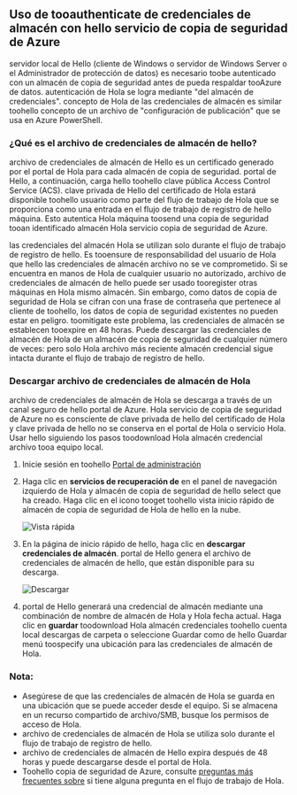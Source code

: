 ## <a name="using-vault-credentials-tooauthenticate-with-hello-azure-backup-service"></a>Uso de tooauthenticate de credenciales de almacén con hello servicio de copia de seguridad de Azure
servidor local de Hello (cliente de Windows o servidor de Windows Server o el Administrador de protección de datos) es necesario toobe autenticado con un almacén de copia de seguridad antes de pueda respaldar tooAzure de datos. autenticación de Hola se logra mediante "del almacén de credenciales". concepto de Hola de las credenciales de almacén es similar toohello concepto de un archivo de "configuración de publicación" que se usa en Azure PowerShell.

### <a name="what-is-hello-vault-credential-file"></a>¿Qué es el archivo de credenciales de almacén de hello?
archivo de credenciales de almacén de Hello es un certificado generado por el portal de Hola para cada almacén de copia de seguridad. portal de Hello, a continuación, carga hello toohello clave pública Access Control Service (ACS). clave privada de Hello del certificado de Hola estará disponible toohello usuario como parte del flujo de trabajo de Hola que se proporciona como una entrada en el flujo de trabajo de registro de hello máquina. Esto autentica Hola máquina toosend una copia de seguridad tooan identificado almacén Hola servicio copia de seguridad de Azure.

las credenciales del almacén Hola se utilizan solo durante el flujo de trabajo de registro de hello. Es tooensure de responsabilidad del usuario de Hola que hello las credenciales de almacén archivo no se ve comprometido. Si se encuentra en manos de Hola de cualquier usuario no autorizado, archivo de credenciales de almacén de hello puede ser usado tooregister otras máquinas en Hola mismo almacén. Sin embargo, como datos de copia de seguridad de Hola se cifran con una frase de contraseña que pertenece al cliente de toohello, los datos de copia de seguridad existentes no pueden estar en peligro. toomitigate este problema, las credenciales de almacén se establecen tooexpire en 48 horas. Puede descargar las credenciales de almacén de Hola de un almacén de copia de seguridad de cualquier número de veces: pero solo Hola archivo más reciente almacén credencial sigue intacta durante el flujo de trabajo de registro de hello.

### <a name="download-hello-vault-credential-file"></a>Descargar archivo de credenciales de almacén de Hola
archivo de credenciales de almacén de Hola se descarga a través de un canal seguro de hello portal de Azure. Hola servicio de copia de seguridad de Azure no es consciente de clave privada de hello del certificado de Hola y clave privada de hello no se conserva en el portal de Hola o servicio Hola. Usar hello siguiendo los pasos toodownload Hola almacén credencial archivo tooa equipo local.

1. Inicie sesión en toohello [Portal de administración](https://manage.windowsazure.com/)
2. Haga clic en **servicios de recuperación de** en el panel de navegación izquierdo de Hola y almacén de copia de seguridad de hello select que ha creado. Haga clic en el icono tooget toohello vista inicio rápido de almacén de copia de seguridad de Hola de hello en la nube.
   
   ![Vista rápida](./media/backup-download-credentials/quickview.png)
3. En la página de inicio rápido de hello, haga clic en **descargar credenciales de almacén**. portal de Hello genera el archivo de credenciales de almacén de hello, que están disponible para su descarga.
   
   ![Descargar](./media/backup-download-credentials/downloadvc.png)
4. portal de Hello generará una credencial de almacén mediante una combinación de nombre de almacén de Hola y Hola fecha actual. Haga clic en **guardar** toodownload Hola almacén credenciales toohello cuenta local descargas de carpeta o seleccione Guardar como de hello Guardar menú toospecify una ubicación para las credenciales de almacén de Hola.

### <a name="note"></a>Nota:
* Asegúrese de que las credenciales de almacén de Hola se guarda en una ubicación que se puede acceder desde el equipo. Si se almacena en un recurso compartido de archivo/SMB, busque los permisos de acceso de Hola.
* archivo de credenciales de almacén de Hola se utiliza solo durante el flujo de trabajo de registro de hello.
* archivo de credenciales de almacén de Hello expira después de 48 horas y puede descargarse desde el portal de Hola.
* Toohello copia de seguridad de Azure, consulte [preguntas más frecuentes sobre](../articles/backup/backup-azure-backup-faq.md) si tiene alguna pregunta en el flujo de trabajo de Hola.

